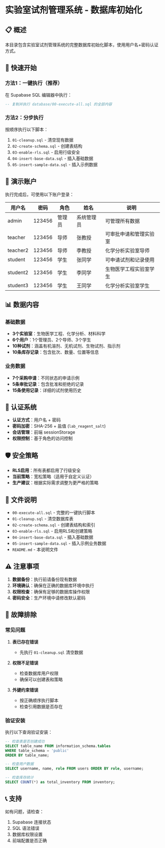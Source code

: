 # 实验室试剂管理系统 - 数据库初始化

## 📋 概述

本目录包含实验室试剂管理系统的完整数据库初始化脚本，使用用户名+密码认证方式。

## 🚀 快速开始

### 方法1：一键执行（推荐）

在 Supabase SQL 编辑器中执行：

```sql
-- 复制并执行 database/00-execute-all.sql 的全部内容
```

### 方法2：分步执行

按顺序执行以下脚本：

1. `01-cleanup.sql` - 清空现有数据
2. `02-create-schema.sql` - 创建表结构
3. `03-enable-rls.sql` - 启用行级安全
4. `04-insert-base-data.sql` - 插入基础数据
5. `05-insert-sample-data.sql` - 插入示例数据

## 👥 演示账户

执行完成后，可使用以下账户登录：

| 用户名 | 密码 | 角色 | 姓名 | 说明 |
|--------|------|------|------|------|
| admin | 123456 | 管理员 | 系统管理员 | 可管理所有数据 |
| teacher | 123456 | 导师 | 张教授 | 可审批申请和管理实验室 |
| teacher2 | 123456 | 导师 | 李教授 | 化学分析实验室导师 |
| student | 123456 | 学生 | 张同学 | 可申请试剂和记录使用 |
| student2 | 123456 | 学生 | 李同学 | 生物医学工程实验室学生 |
| student3 | 123456 | 学生 | 王同学 | 化学分析实验室学生 |

## 📊 数据内容

### 基础数据
- **3个实验室**：生物医学工程、化学分析、材料科学
- **6个用户**：1个管理员、2个导师、3个学生
- **10种试剂**：涵盖有机溶剂、无机试剂、生物试剂、指示剂
- **10条库存记录**：包含批次、数量、位置等信息

### 业务数据
- **7个采购申请**：不同状态的申请示例
- **5条审批记录**：包含批准和拒绝的记录
- **15条使用记录**：详细的试剂使用历史

## 🔐 认证系统

- **认证方式**：用户名 + 密码
- **密码加密**：SHA-256 + 盐值 (`lab_reagent_salt`)
- **会话管理**：前端 sessionStorage
- **权限控制**：基于角色的访问控制

## 🛡️ 安全策略

- **RLS启用**：所有表都启用了行级安全
- **当前策略**：宽松策略（适用于自定义认证）
- **生产建议**：根据实际需求调整为更严格的策略

## 📁 文件说明

- `00-execute-all.sql` - 完整的一键执行脚本
- `01-cleanup.sql` - 清空数据库表
- `02-create-schema.sql` - 创建表结构和索引
- `03-enable-rls.sql` - 启用RLS和创建策略
- `04-insert-base-data.sql` - 插入基础数据
- `05-insert-sample-data.sql` - 插入示例业务数据
- `README.md` - 本说明文件

## ⚠️ 注意事项

1. **数据备份**：执行前请备份现有数据
2. **环境确认**：确保在正确的数据库环境中执行
3. **权限检查**：确保有足够的数据库操作权限
4. **密码安全**：生产环境中请修改默认密码

## 🔧 故障排除

### 常见问题

1. **表已存在错误**
   - 先执行 `01-cleanup.sql` 清空数据

2. **权限不足错误**
   - 检查数据库用户权限
   - 确保可以创建表和策略

3. **外键约束错误**
   - 按正确顺序执行脚本
   - 检查引用数据是否存在

### 验证安装

执行以下查询验证安装：

```sql
-- 检查表是否创建成功
SELECT table_name FROM information_schema.tables 
WHERE table_schema = 'public' 
ORDER BY table_name;

-- 检查用户数据
SELECT username, name, role FROM users ORDER BY role, username;

-- 检查库存统计
SELECT COUNT(*) as total_inventory FROM inventory;
```

## 📞 支持

如有问题，请检查：
1. Supabase 连接状态
2. SQL 语法错误
3. 数据库权限设置
4. 前端配置是否正确

